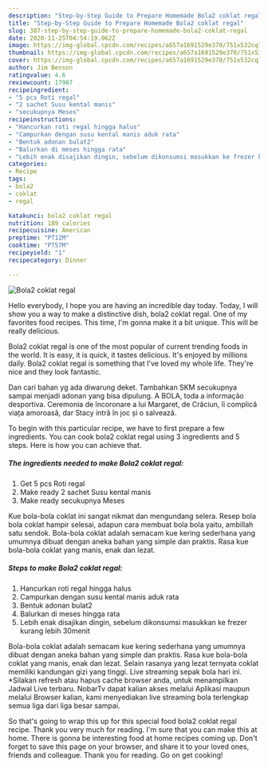 ```yaml
---
description: "Step-by-Step Guide to Prepare Homemade Bola2 coklat regal"
title: "Step-by-Step Guide to Prepare Homemade Bola2 coklat regal"
slug: 387-step-by-step-guide-to-prepare-homemade-bola2-coklat-regal
date: 2020-11-25T04:54:19.062Z
image: https://img-global.cpcdn.com/recipes/a657a1691529e370/751x532cq70/bola2-coklat-regal-foto-resep-utama.jpg
thumbnail: https://img-global.cpcdn.com/recipes/a657a1691529e370/751x532cq70/bola2-coklat-regal-foto-resep-utama.jpg
cover: https://img-global.cpcdn.com/recipes/a657a1691529e370/751x532cq70/bola2-coklat-regal-foto-resep-utama.jpg
author: Jim Benson
ratingvalue: 4.6
reviewcount: 17987
recipeingredient:
- "5 pcs Roti regal"
- "2 sachet Susu kental manis"
- "secukupnya Meses"
recipeinstructions:
- "Hancurkan roti regal hingga halus"
- "Campurkan dengan susu kental manis aduk rata"
- "Bentuk adonan bulat2"
- "Balurkan di meses hingga rata"
- "Lebih enak disajikan dingin, sebelum dikonsumsi masukkan ke frezer kurang lebih 30menit"
categories:
- Recipe
tags:
- bola2
- coklat
- regal

katakunci: bola2 coklat regal 
nutrition: 189 calories
recipecuisine: American
preptime: "PT12M"
cooktime: "PT57M"
recipeyield: "1"
recipecategory: Dinner

---
```



![Bola2 coklat regal](https://img-global.cpcdn.com/recipes/a657a1691529e370/751x532cq70/bola2-coklat-regal-foto-resep-utama.jpg)

Hello everybody, I hope you are having an incredible day today. Today, I will show you a way to make a distinctive dish, bola2 coklat regal. One of my favorites food recipes. This time, I'm gonna make it a bit unique. This will be really delicious.

Bola2 coklat regal is one of the most popular of current trending foods in the world. It is easy, it is quick, it tastes delicious. It's enjoyed by millions daily. Bola2 coklat regal is something that I've loved my whole life. They're nice and they look fantastic.

Dan cari bahan yg ada diwarung deket. Tambahkan SKM secukupnya sampai menjadi adonan yang bisa dipulung. A BOLA, toda a informação desportiva. Ceremonia de încoronare a lui Margaret, de Crăciun, îi complică viața amoroasă, dar Stacy intră în joc și o salvează.


To begin with this particular recipe, we have to first prepare a few ingredients. You can cook bola2 coklat regal using 3 ingredients and 5 steps. Here is how you can achieve that.

<!--inarticleads1-->

##### The ingredients needed to make Bola2 coklat regal:

1. Get 5 pcs Roti regal
1. Make ready 2 sachet Susu kental manis
1. Make ready secukupnya Meses


Kue bola-bola coklat ini sangat nikmat dan mengundang selera. Resep bola bola coklat hampir selesai, adapun cara membuat bola bola yaitu, ambillah satu sendok. Bola-bola coklat adalah semacam kue kering sederhana yang umumnya dibuat dengan aneka bahan yang simple dan praktis. Rasa kue bola-bola coklat yang manis, enak dan lezat. 

<!--inarticleads2-->

##### Steps to make Bola2 coklat regal:

1. Hancurkan roti regal hingga halus
1. Campurkan dengan susu kental manis aduk rata
1. Bentuk adonan bulat2
1. Balurkan di meses hingga rata
1. Lebih enak disajikan dingin, sebelum dikonsumsi masukkan ke frezer kurang lebih 30menit


Bola-bola coklat adalah semacam kue kering sederhana yang umumnya dibuat dengan aneka bahan yang simple dan praktis. Rasa kue bola-bola coklat yang manis, enak dan lezat. Selain rasanya yang lezat ternyata coklat memiliki kandungan gizi yang tinggi. Live streaming sepak bola hari ini. *Silakan refresh atau hapus cache browser anda, untuk menampilkan Jadwal Live terbaru. NobarTv dapat kalian akses melalui Aplikasi maupun melalui Browser kalian, kami menyediakan live streaming bola terlengkap semua liga dari liga besar sampai. 

So that's going to wrap this up for this special food bola2 coklat regal recipe. Thank you very much for reading. I'm sure that you can make this at home. There is gonna be interesting food at home recipes coming up. Don't forget to save this page on your browser, and share it to your loved ones, friends and colleague. Thank you for reading. Go on get cooking!

